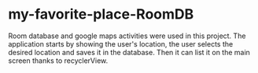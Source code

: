 # my-favorite-place-RoomDB
Room database and google maps activities were used in this project. The application starts by showing the user's location, the user selects the desired location and saves it in the database. Then it can list it on the main screen thanks to recyclerView.
